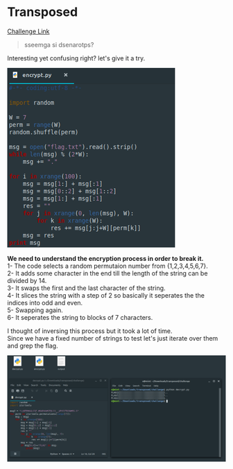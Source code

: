 **Transposed**
===================  
[Challenge Link](https://s3-eu-west-1.amazonaws.com/hubchallenges/crypto/transposed.zip)  

> sseemga si dsenarotps?

Interesting yet confusing right? let's give it a try.

![](images/transposed-encrypt.png)  

**We need to understand the encryption process in order to break it.**  
1- The code selects a random permutaion number from {1,2,3,4,5,6,7}.  
2- It adds some character in the end till the length of the string can be divided by 14.  
3- It swaps the first and the last character of the string.  
4- It slices the string with a step of 2 so basically it seperates the the indices into odd and even.  
5- Swapping again.  
6- It seperates the string to blocks of 7 characters.

I thought of inversing this process but it took a lot of time.  
Since we have a fixed number of strings to test let's just iterate over them and grep the flag.  

![](images/transposed-decrypt.png)  
